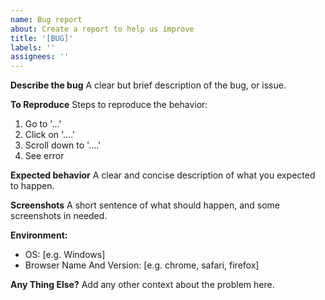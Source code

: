 ```yaml
---
name: Bug report
about: Create a report to help us improve
title: '[BUG]'
labels: ''
assignees: ''
---
```


**Describe the bug**
A clear but brief description of the bug, or issue.

**To Reproduce**
Steps to reproduce the behavior:

1. Go to '...'
2. Click on '....'
3. Scroll down to '....'
4. See error

**Expected behavior**
A clear and concise description of what you expected to happen.

**Screenshots**
A short sentence of what should happen, and some screenshots in needed.

**Environment:**

-   OS: [e.g. Windows]
-   Browser Name And Version: [e.g. chrome, safari, firefox]

**Any Thing Else?**
Add any other context about the problem here.

